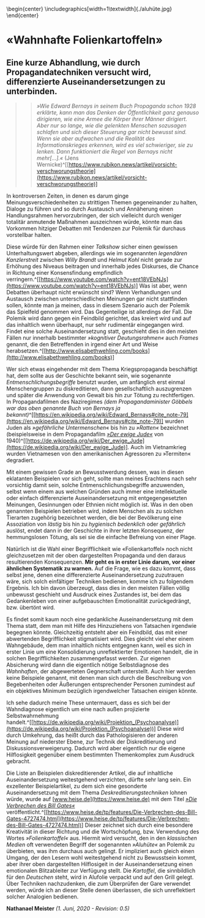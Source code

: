 \begin{center}
\includegraphics[width=1\textwidth]{./aluhüte.jpg}
\end{center}

# «Wahnhafte Folienkartoffeln»
## Eine kurze Abhandlung, wie durch Propagandatechniken versucht wird, differenzierte Auseinandersetzungen zu unterbinden.

>> *»Wie Edward Bernays in seinem Buch Propaganda schon 1928 erklärte, kann 
>> man das Denken der Öffentlichkeit ganz genauso dirigieren, wie eine 
Armee die Körper ihrer Männer dirigiert. Aber nur so lange, wie die gelenkten 
Menschen sozusagen schlafen und sich dieser Steuerung gar nicht bewusst sind. 
Wenn sie aber aufwachen und die Realität des Informationskrieges erkennen, 
wird es viel schwieriger, sie zu lenken. Dann funktioniert die Regel von 
Bernays nicht mehr[...].«* (Jens Wernicke)^[[https://www.rubikon.news/artikel/vorsicht-verschworungstheorie](https://www.rubikon.news/artikel/vorsicht-verschworungstheorie)]

In kontroversen Zeiten, in denen es darum ginge Meinungsverschiedenheiten zu strittigen Themen gegeneinander zu halten, Dialoge zu führen und so durch Austausch und Annäherung einen Handlungsrahmen hervorzubringen, der sich vielleicht durch weniger totalitär anmutende Maßnahmen auszeichnen würde, könnte man das Vorkommen hitziger Debatten mit Tendenzen zur Polemik für durchaus vorstellbar halten.

Diese würde für den Rahmen einer *Talkshow* sicher einen gewissen Unterhaltungswert abgeben, allerdings wie im sogenannten *legendären Kanzlerstreit* zwischen *Willy Brandt* und *Helmut Kohl* nicht gerade zur Erhöhung des Niveaus beitragen und innerhalb jedes Diskurses, die Chance in Richtung einer Konsensfindung empfindlich verringern.^[[https://www.youtube.com/watch?v=ent18VEbNJs](https://www.youtube.com/watch?v=ent18VEbNJs)] Was ist aber, wenn Debatten überhaupt nicht erwünscht sind? Wenn Verhandlungen und Austausch zwischen unterschiedlichen Meinungen gar nicht stattfinden sollen, könnte man ja meinen, dass in diesem Szenario auch der Polemik das Spielfeld genommen wird. Das Gegenteilige ist allerdings der Fall. Die Polemik wird dann gegen ein Feindbild gerichtet, das kreiert wird und auf das inhaltlich wenn überhaupt, nur sehr rudimentär eingegangen wird. Findet eine solche Auseinandersetzung statt, geschieht dies in den meisten Fällen nur innerhalb bestimmter *»kognitiver Deutungsrahmen«* auch *Frames* genannt, die den Betreffenden in irgend einer Art und Weise herabsetzen.^[[http://www.elisabethwehling.com/books](http://www.elisabethwehling.com/books)]

Wer sich etwas eingehender mit dem Thema Kriegspropaganda beschäftigt hat, dem sollte aus der Geschichte bekannt sein, wie sogenannte *Entmenschlichungsbegriffe* benutzt wurden, um anfänglich erst einmal Menschengruppen zu diskreditieren, dann gesellschaftlich auszugrenzen und später die Anwendung von Gewalt bis hin zur Tötung zu rechtfertigen. In Propagandafilmen des Naziregimes *(dem Propagandaminister Göbbels war das 
oben genannte Buch von Bernays ja bekannt)*^[[https://en.wikipedia.org/wiki/Edward_Bernays#cite_note-79](https://en.wikipedia.org/wiki/Edward_Bernays#cite_note-79)] wurden Juden als *»gefährliche 
Untermenschen*« bis hin zu *»Ratten«* bezeichnet (beispielsweise in dem Propagandafilm [*»Der ewige Jude«*](https://de.wikipedia.org/wiki/Der_ewige_Jude) von 1940)^[[https://de.wikipedia.org/wiki/Der_ewige_Jude](https://de.wikipedia.org/wiki/Der_ewige_Jude)]. Auch im Vietnamkrieg wurden Vietnamesen von den amerikanischen Agressoren zu »Termiten« degradiert.

Mit einem gewissen Grade an Bewusstwerdung dessen, was in diesen eklatanten Beispielen vor sich geht, sollte man meines Erachtens nach sehr vorsichtig damit sein, solche Entmenschlichungsbegriffe anzuwenden, selbst wenn einem aus welchen Gründen auch immer eine intellektuelle oder einfach differenzierte Auseinandersetzung mit entgegengesetzten Meinungen, Gesinnungen oder Ethnien nicht möglich ist. Was in den oben genannten Beispielen betrieben wird, indem Menschen als zu solchen Tierarten zugehörig bezeichnet werden, die bei der Bevölkerung eine Assoziation von *lästig* bis hin zu *hygienisch bedenklich* oder *gefährlich* auslöst, endet dann in der Geschichte in ihrer letzten Konsequenz, der hemmungslosen Tötung, als sei sie die einfache Befreiung von einer Plage.

Natürlich ist die Wahl einer Begrifflichkeit wie «Folienkartoffel» noch nicht gleichzusetzen mit der oben dargestellten Propaganda und den daraus resultierenden Konsequenzen. **Mir geht es in erster Linie darum, vor einer ähnlichen Systematik zu warnen.** Auf die Frage, wie es dazu kommt, dass selbst jene, denen eine differenzierte Auseinandersetzung zuzutrauen wäre, sich solch einfältiger Techniken bedienen, komme ich zu folgendem Ergebnis. Ich bin davon überzeugt, dass dies in den meisten Fällen völlig unbewusst geschieht und Ausdruck eines Zustandes ist, bei dem das Gedankenleben von einer aufgebauschten Emotionalität zurückgedrängt, bzw. übertönt wird.

Es findet somit kaum noch eine gedankliche Auseinandersetzung mit dem Thema statt, dem man mit Hilfe des Hinzuziehens von Tatsachen irgendwie begegnen könnte. Gleichzeitig entsteht aber ein Feindbild, das mit einer abwertenden Begrifflichkeit stigmatisiert wird. Dies gleicht viel eher einem Wahngebäude, dem man inhaltlich nichts entgegnen kann, weil es sich in erster Linie um eine Konsolidierung unreflektierter Emotionen handelt, die in solchen Begrifflichkeiten zusammengefasst werden.
Zur eigenen Absicherung wird dann die eigentlich nötige Selbstdiagnose des *Wahnhaften*, der abgewerteten Gegnerschaft unterstellt. Auch hier werden keine Beispiele genannt, mit denen man sich durch die Beschreibung von Begebenheiten oder Äußerungen entsprechender Personen zumindest auf ein objektives Minimum bezüglich irgendwelcher Tatsachen einigen könnte.

Ich sehe dadurch meine These untermauert, dass es sich bei der Wahndiagnose 
eigentlich um eine nach außen projizierte Selbstwahrnehmung handelt.^[[https://de.wikipedia.org/wiki/Projektion_(Psychoanalyse)](https://de.wikipedia.org/wiki/Projektion_(Psychoanalyse))] Diese wird durch Umkehrung, das heißt durch das Pathologisieren der anderen Meinung auf niederster Ebene, zur Technik der Diskreditierung und Diskussionsverweigerung. Dadurch wird aber eigentlich nur die eigene Hilflosigkeit gegenüber einem bestimmten Themenkomplex zum Ausdruck gebracht.

Die Liste an Beispielen diskreditierender Artikel, die auf inhaltliche Auseinandersetzung weitestgehend verzichten, dürfte sehr lang sein.
Ein exzellenter Beispielartikel, zu dem sich eine gesonderte Auseinandersetzung mit dem Thema *Deskreditierungstechniken* lohnen würde, wurde auf [www.heise.de](https://www.heise.de) mit dem Titel [*»Die Verbrechen des Bill Gates«*](https://www.heise.de/tp/features/Die-Verbrechen-des-Bill-Gates-4727474.html) veröffentlicht.^[[https://www.heise.de/tp/features/Die-Verbrechen-des-Bill-Gates-4727474.html](https://www.heise.de/tp/features/Die-Verbrechen-des-Bill-Gates-4727474.html)] Dieser zeichnet sich durch eine besondere Kreativität in dieser Richtung und die Wortschöpfung, bzw. Verwendung des Wortes *»Folienkartoffel«* aus.
Hiermit wird versucht, den in den *klassischen Medien* oft verwendeten Begriff der sogenannten *»Aluhüte«* an Polemik zu überbieten, was ihm durchaus auch gelingt.
Er impliziert auch gleich einen Umgang, der den Lesern wohl weitestgehend nicht zu Bewusstsein kommt, aber ihrer oben dargestellten Hilflosigeit in der Auseinandersetzung einen emotionalen Blitzableiter zur Verfügung stellt. Die *Kartoffel*, die sinnbildlich für den *Deutschen* steht, wird in Alufolie verpackt und auf den Grill gelegt. Über Techniken nachzudenken, die zum Überprüfen der Gare verwendet werden, würde ich an dieser Stelle denen überlassen, die sich unreflektiert solcher Analogien bedienen. 
 

**Nathanael Meister** *(1. Juni, 2020 - Revision: 0.5)*
